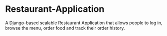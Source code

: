 # Restaurant-Application
A Django-based scalable Restaurant Application that allows people to log in, browse the menu, order food and track their order history.
